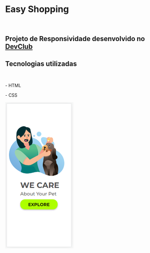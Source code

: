 <h1>Easy Shopping </h1>
<br>
<h2>Projeto de Responsividade desenvolvido no <a href="https://rodolfomori.com.br/devclub">DevClub</a></h2>

<h2>Tecnologias utilizadas</h2>
<br>
<p>- HTML</p>
<p>- CSS</p>
<img src="https://github.com/vivian-rocha/desafio-we-care-mobile/blob/main/img-mobile.PNG?raw=true" />
